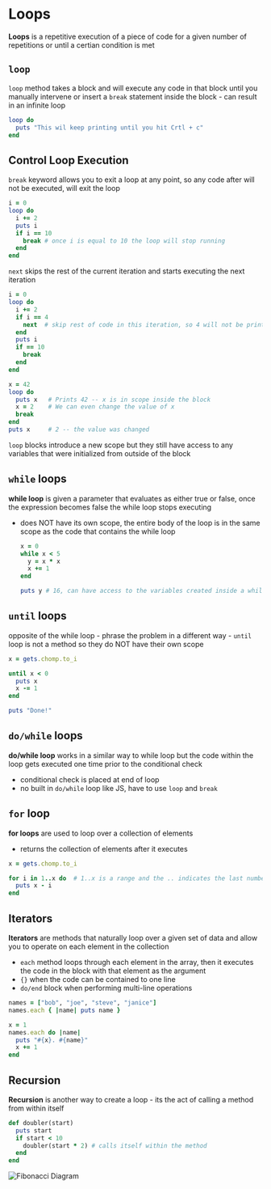 # Loops

**Loops** is a repetitive execution of a piece of code for a given number of repetitions or until a certian condition is met

##	`loop`

`loop` method takes a block and will execute any code in that block until you manually intervene or insert a `break` statement inside the block - can result in an infinite loop

```ruby
loop do
  puts "This wil keep printing until you hit Crtl + c"
end
```

## Control Loop Execution

`break` keyword allows you to exit a loop at any point, so any code after will not be executed, will exit the loop

```ruby
i = 0
loop do
  i += 2
  puts i
  if i == 10
    break # once i is equal to 10 the loop will stop running
  end
end
```

`next` skips the rest of the current iteration and starts executing the next iteration

```ruby
i = 0
loop do
  i += 2
  if i == 4 
    next  # skip rest of code in this iteration, so 4 will not be printed to the screen
  end
  puts i
  if == 10
    break
  end
end
```

```ruby
x = 42
loop do
  puts x   # Prints 42 -- x is in scope inside the block
  x = 2    # We can even change the value of x
  break
end
puts x     # 2 -- the value was changed
```

`loop` blocks introduce a new scope but they still have access to any variables that were initialized from outside of the block

## `while` loops

**while loop** is given a parameter that evaluates as either true or false, once the expression becomes false the while loop stops executing

- does NOT have its own scope, the entire body of the loop is in the same scope as the code that contains the while loop

  ```ruby
  x = 0
  while x < 5
    y = x * x
    x += 1
  end
  
  puts y # 16, can have access to the variables created inside a while loop since they do not have block scope variables
  ```

## `until` loops

opposite of the while loop - phrase the problem in a different way - `until` loop is not a method so they do NOT have their own scope

```ruby
x = gets.chomp.to_i

until x < 0
  puts x
  x -= 1
end

puts "Done!"
```

## `do/while` loops

**do/while loop** works in a similar way to while loop but the code within the loop gets executed one time prior to the conditional check

- conditional check is placed at end of loop
- no built in `do/while` loop like JS, have to use `loop` and `break` 

## `for` loop

**for loops** are used to loop over a collection of elements 

- returns the collection of elements after it executes

```ruby
x = gets.chomp.to_i

for i in 1..x do  # 1..x is a range and the .. indicates the last number is includedx
  puts x - i
end
```

## Iterators

**Iterators** are methods that naturally loop over a given set of data and allow you to operate on each element in the collection

- `each` method loops through each element in the array, then it executes the code in the block with that element as the argument
- `{}` when the code can be contained to one line
- `do/end` block when performing multi-line operations

```ruby
names = ["bob", "joe", "steve", "janice"]
names.each { |name| puts name }

x = 1
names.each do |name|
  puts "#{x}. #{name}"
  x += 1
end 
```

## Recursion

**Recursion** is another way to create a loop - its the act of calling a method from within itself

```ruby
def doubler(start)
  puts start
  if start < 10
    doubler(start * 2) # calls itself within the method
  end
end 
```

![Fibonacci Diagram](https://d2aw5xe2jldque.cloudfront.net/books/ruby/images/fibonacci_diagram.jpg)